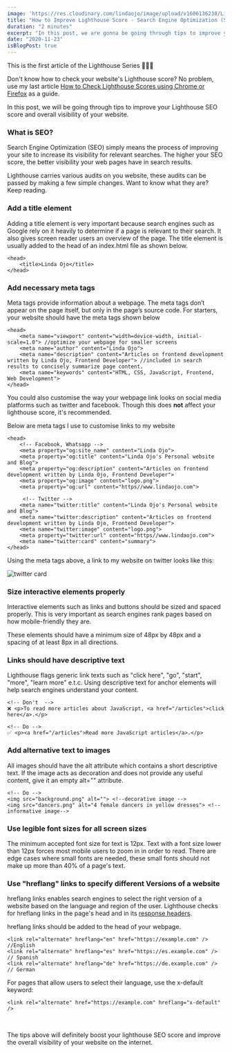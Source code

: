 ```yaml
---
image: 'https://res.cloudinary.com/lindaojo/image/upload/v1606136238/Lighthouse-score_pzhivl.png'
title: "How to Improve Lighthouse Score - Search Engine Optimization (SEO)"
duration: "2 minutes"
excerpt: "In this post, we are gonna be going through tips to improve your Lighthouse SEO score and overall visibility of your website..."
date: "2020-11-23"
isBlogPost: true
---
```


This is the first article of the Lighthouse Series 🎉🎉🎉

Don't know how to check your website's Lighthouse score? No problem, use my last article <a class="link" href="https://www.lindaojo.com/blog/how-to-check-lighthouse-scores-on-chrome-and-firefox/" target="_blank">How to Check Lighthouse Scores using Chrome or Firefox</a> as a guide.

In this post, we will be going through tips to improve your Lighthouse SEO score and overall visibility of your website.

<h3>What is SEO?</h3>

Search Engine Optimization (SEO) simply means the process of improving your site to increase its visibility for relevant searches. The higher your SEO score, the better visibility your web pages have in search results.

Lighthouse carries various audits on you website, these audits can be passed by making a few simple changes. Want to know what they are? Keep reading. 

<h3>Add a title element</h3>

Adding a title element is very important because search engines such as Google rely on it heavily to determine if a page is relevant to their search. It also gives screen reader users an overview of the page. The title element is usually added to the head of an <span class="code-word">index.html</span> file as shown below.

```html{codeTitle: Title Element}
<head>
    <title>Linda Ojo</title>
</head>  
```

<h3>Add necessary meta tags</h3>  

Meta tags provide information about a webpage. The meta tags don’t appear on the page itself, but only in the page’s source code. For starters, your website should have the meta tags shown below

```html{codeTitle: Meta Tag}
<head>
    <meta name="viewport" content="width=device-width, initial-scale=1.0"> //optimize your webpage for smaller screens
    <meta name="author" content="Linda Ojo">
    <meta name="description" content="Articles on frontend development written by Linda Ojo, Frontend Developer"> //included in search results to concisely summarize page content.
    <meta name="keywords" content="HTML, CSS, JavaScript, Frontend, Web Development">
</head>
```
You could also customise the way your webpage link looks on social media platforms such as twitter and facebook. Though this does <strong>not</strong> affect your lighthouse score, it's recommended.

Below are meta tags I use to customise links to my website

```html{codeTitle: Meta Tag}
<head>
    <!-- Facebook, Whatsapp -->
    <meta property="og:site_name" content="Linda Ojo">
    <meta property="og:title" content="Linda Ojo's Personal website and Blog">
    <meta property="og:description" content="Articles on frontend development written by Linda Ojo, Frontend Developer">
    <meta property="og:image" content="logo.png">
    <meta property="og:url" content="https//www.lindaojo.com">

     <!-- Twitter -->
    <meta name="twitter:title" content="Linda Ojo's Personal website and Blog">
    <meta name="twitter:description" content="Articles on frontend development written by Linda Ojo, Frontend Developer">
    <meta name="twitter:image" content="logo.png">
    <meta property="twitter:url" content="https//www.lindaojo.com">
    <meta name="twitter:card" content="summary">
</head>
```
Using the meta tags above, a link to my website on twitter looks like this:

![twitter card](https://res.cloudinary.com/lindaojo/image/upload/v1606058540/twitter-card_mpspzu.png)

<h3>Size interactive elements properly</h3>

Interactive elements such as links and buttons should be sized and spaced properly. This is very important as search engines rank pages based on how mobile-friendly they are.

These elements should have a minimum size of 48px by 48px and a spacing of at least 8px in all directions.

<h3>Links should have descriptive text</h3>

Lighthouse flags generic link texts such as "click here", "go", "start", "more", "learn more" e.t.c. Using descriptive text for anchor elements will help search engines understand your content.

```html{codeTitle: Links}
<!-- Don't  -->
❌ <p>To read more articles about JavaScript, <a href="/articles">click here</a>.</p> 

<!-- Do -->
✅ <p><a href="/articles">Read more JavaScript articles</a>.</p> 
```

<h3>Add alternative text to images</h3>

All images should have the <span class="code-word">alt</span> attribute which contains a short descriptive text. If the image acts as decoration and does not provide any useful content, give it an empty <span class="code-word">alt=""</span> attribute.

```html{codeTitle: Alternative texts}
<!-- Do -->
<img src="background.png" alt=""> <!--decorative image -->
<img src="dancers.png" alt="4 female dancers in yellow dresses"> <!-- informative image-->
```

<h3>Use legible font sizes for all screen sizes</h3>

The minimum accepted font size for text is 12px. Text with a font size lower than 12px forces most mobile users to zoom in in order to read. There are edge cases where small fonts are needed, these small fonts should not make up more than 40% of a page's text.

<h3>Use "hreflang" links to specify different Versions of a website</h3>

<span class="code-word">hreflang</span> links enables search engines to select the right version of a website based on the language and region of the user. Lighthouse checks for <span class="code-word">hreflang</span> links in the page's head and in its <a href="https://developer.mozilla.org/en-US/docs/Glossary/Response_header" target="_blank" class="link">response headers</a>.

<span class="code-word">hreflang</span> links should be added to the head of your webpage.

```html{codeTitle: Alternative texts}
<link rel="alternate" hreflang="en" href="https://example.com" />    //English
<link rel="alternate" hreflang="es" href="https://es.example.com" /> // Spanish
<link rel="alternate" hreflang="de" href="https://de.example.com" /> // German
```
For pages that allow users to select their language, use the x-default keyword:

```html{codeTitle: Alternative texts}
<link rel="alternate" href="https://example.com" hreflang="x-default" />
```
<br>

The tips above will definitely boost your lighthouse SEO score and improve the overall visibility of your website on the internet.